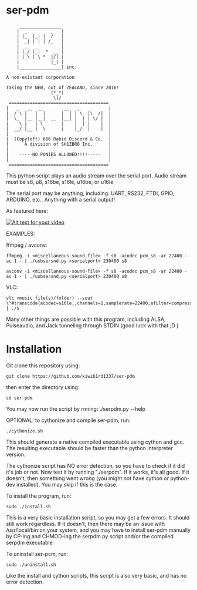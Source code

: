 # ser-pdm
	     ________________
	    |  _         _   |
	    | |_  |_| |  /   |
	    |  _| | | | /_   |
	    |  _   _         |
	    | |_/ |_|  *  __ |
	    | |_\ | \ *  |/| |
	    |            |_| |
	    |________________| inc.

	A non-existant corporation
	
	Taking the NEW, out of ZEALAND, since 2016!
	                 (*_*)
	                  \|/
	 ======================================
	|   _   __  __        __   _           |
	|  / \ |   |  |      |  | | \  |\  /|  |
	|  \_  |__ |__|  __  |__| |  | | \/ |  |
	|    \ |   | \       |    |  | |    |  |
	|  __/ |__ |  \      |    |_/  |    |  |
	|                                      |
	|  (Copyleft) 666 Rabid Discord & Co.  |
	|      A division of SH1ZBR0 Inc.      |
	|                                      |
	|    -----NO PONIES ALLOWED!!!!-----   |
	|                                      |
	 ======================================

This python script plays an audio stream over the serial port.
Audio stream must be s8, u8, s16be, s16le, u16be, or u16le

The serial port may be anything, including:
UART, RS232, FTDI, GPIO, ARDUINO, etc.. Anything with a serial output!

As featured here:

[![Alt text for your video](http://img.youtube.com/vi/KRkUUQOG20/0.jpg)](http://www.youtube.com/watch?v=KRkUUQOG20)

EXAMPLES:

ffmpeg / avconv:

	ffmpeg -i <miscellaneous-sound-file> -f s8 -acodec pcm_s8 -ar 22400 -ac 1 - | ./usbsersnd.py <serialport> 230400 s8
	
	avconv -i <miscellaneous-sound-file> -f s8 -acodec pcm_s8 -ar 22400 -ac 1 - | ./usbsersnd.py <serialport> 230400 s8

VLC:

	vlc <music file(s)/folder) --sout \"#transcode{acodec=s16le,,channels=1,samplerate=22400,afilter=compressor}:standard{access=file,mux=raw,dst=-}\" | ./$

Many other things are possible with this program, including ALSA, Pulseaudio, and Jack tunneling through STDIN (good luck with that ;D )

# Installation

Git clone this repository using:

	git clone https://github.com/kiwib1rd1337/ser-pdm

then enter the directory using:

	cd ser-pdm

You may now run the script by rnning: ./serpdm.py --help

OPTIONAL: to cythonize and compile ser-pdm, run:

	./cythonize.sh

This should generate a native compiled executable using cython and gcc. The resulting executable should be faster than the python interpreter version.

The cythonize script has NO error detection, so you have to check if it did it's job or not.
Now test it by running "./serpdm". If it works, it's all good. If it doesn't, then something went wrong (you might not have cython or python-dev installed). You may skip if this is the case.


To install the program, run:

	sudo ./install.sh
	
This is a very basic installation script, so you may get a few errors. It should still work regardless. If it doesn't, then there may be an issue with /usr/local/bin on your system, and you may have to install ser-pdm manually by CP-ing and CHMOD-ing the serpdm.py script and/or the compiled serpdm executable

To uninstall ser-pcm, run:
	
	sudo ./uninstall.sh

Like the install and cython scripts, this script is also very basic, and has no error detection.
